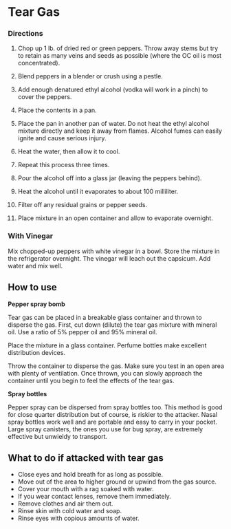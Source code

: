 # Tear Gas

### Directions

1. Chop up 1 lb. of dried red or green peppers. Throw away stems but try to retain as many veins and seeds as possible (where the OC oil is most concentrated).

2. Blend peppers in a blender or crush using a pestle.

3. Add enough denatured ethyl alcohol (vodka will work in a pinch) to cover the peppers.

4. Place the contents in a pan.

5. Place the pan in another pan of water. Do not heat the ethyl alcohol mixture directly and keep it away from flames. Alcohol fumes can easily ignite and cause serious injury.

6. Heat the water, then allow it to cool.

7. Repeat this process three times.

8. Pour the alcohol off into a glass jar (leaving the peppers behind).

9. Heat the alcohol until it evaporates to about 100 milliliter.

10. Filter off any residual grains or pepper seeds.

11. Place mixture in an open container and allow to evaporate overnight.

### With Vinegar

Mix chopped-up peppers with white vinegar in a bowl.
Store the mixture in the refrigerator overnight. The vinegar will leach out the capsicum.
Add water and mix well.

## How to use

**Pepper spray bomb**

Tear gas can be placed in a breakable glass container and thrown to disperse the gas. First, cut down (dilute) the tear gas mixture with mineral oil. Use a ratio of 5% pepper oil and 95% mineral oil.

Place the mixture in a glass container. Perfume bottles make excellent distribution devices.

Throw the container to disperse the gas. Make sure you test in an open area with plenty of ventilation. Once thrown, you can slowly approach the container until you begin to feel the effects of the tear gas.

**Spray bottles**

Pepper spray can be dispersed from spray bottles too. This method is good for close quarter distribution but of course, is riskier to the attacker. Nasal spray bottles work well and are portable and easy to carry in your pocket. Large spray canisters, the ones you use for bug spray, are extremely effective but unwieldy to transport.

## What to do if attacked with tear gas

- Close eyes and hold breath for as long as possible.
- Move out of the area to higher ground or upwind from the gas source.
- Cover your mouth with a rag soaked with water.
- If you wear contact lenses, remove them immediately.
- Remove clothes and air them out.
- Rinse skin with cold water and soap.
- Rinse eyes with copious amounts of water.
